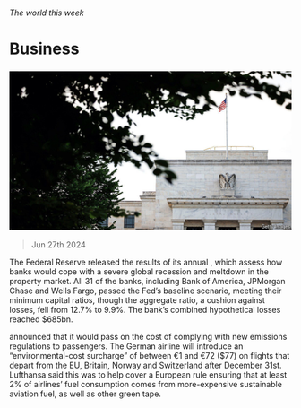 ###### The world this week

# Business 

#####  

![image](images/20240629_WWP501.jpg) 

> Jun 27th 2024 

The Federal Reserve released the results of its annual , which assess how banks would cope with a severe global recession and meltdown in the property market. All 31 of the banks, including Bank of America, JPMorgan Chase and Wells Fargo, passed the Fed’s baseline scenario, meeting their minimum capital ratios, though the aggregate ratio, a cushion against losses, fell from 12.7% to 9.9%. The bank’s combined hypothetical losses reached $685bn. 

 announced that it would pass on the cost of complying with new emissions regulations to passengers. The German airline will introduce an “environmental-cost surcharge” of between €1 and €72 ($77) on flights that depart from the EU, Britain, Norway and Switzerland after December 31st. Lufthansa said this was to help cover a European rule ensuring that at least 2% of airlines’ fuel consumption comes from more-expensive sustainable aviation fuel, as well as other green tape. 

